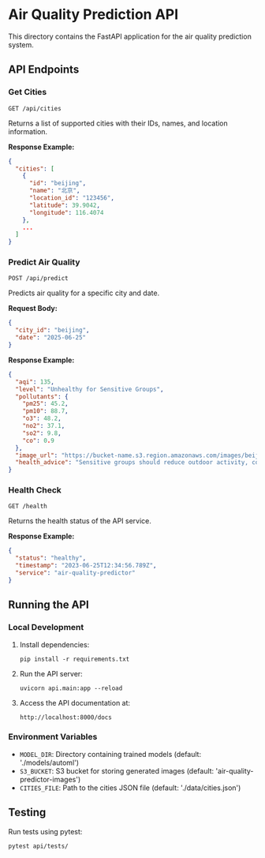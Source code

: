 # Air Quality Prediction API

This directory contains the FastAPI application for the air quality prediction system.

## API Endpoints

### Get Cities

```
GET /api/cities
```

Returns a list of supported cities with their IDs, names, and location information.

**Response Example:**
```json
{
  "cities": [
    {
      "id": "beijing",
      "name": "北京",
      "location_id": "123456",
      "latitude": 39.9042,
      "longitude": 116.4074
    },
    ...
  ]
}
```

### Predict Air Quality

```
POST /api/predict
```

Predicts air quality for a specific city and date.

**Request Body:**
```json
{
  "city_id": "beijing",
  "date": "2025-06-25"
}
```

**Response Example:**
```json
{
  "aqi": 135,
  "level": "Unhealthy for Sensitive Groups",
  "pollutants": {
    "pm25": 45.2,
    "pm10": 88.7,
    "o3": 48.2,
    "no2": 37.1,
    "so2": 9.8,
    "co": 0.9
  },
  "image_url": "https://bucket-name.s3.region.amazonaws.com/images/beijing-20250625-12345.jpg",
  "health_advice": "Sensitive groups should reduce outdoor activity, consider wearing masks"
}
```

### Health Check

```
GET /health
```

Returns the health status of the API service.

**Response Example:**
```json
{
  "status": "healthy",
  "timestamp": "2023-06-25T12:34:56.789Z",
  "service": "air-quality-predictor"
}
```

## Running the API

### Local Development

1. Install dependencies:
   ```
   pip install -r requirements.txt
   ```

2. Run the API server:
   ```
   uvicorn api.main:app --reload
   ```

3. Access the API documentation at:
   ```
   http://localhost:8000/docs
   ```

### Environment Variables

- `MODEL_DIR`: Directory containing trained models (default: './models/automl')
- `S3_BUCKET`: S3 bucket for storing generated images (default: 'air-quality-predictor-images')
- `CITIES_FILE`: Path to the cities JSON file (default: './data/cities.json')

## Testing

Run tests using pytest:
```
pytest api/tests/
``` 